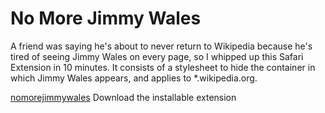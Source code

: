 No More Jimmy Wales
===================

A friend was saying he's about to never return to Wikipedia because he's tired of seeing Jimmy Wales on every page, so I whipped up this Safari Extension in 10 minutes. It consists of a stylesheet to hide the container in which Jimmy Wales appears, and applies to *.wikipedia.org.

[nomorejimmywales](http://patrickgibson.com/projects/nomorejimmywales/) Download the installable extension
